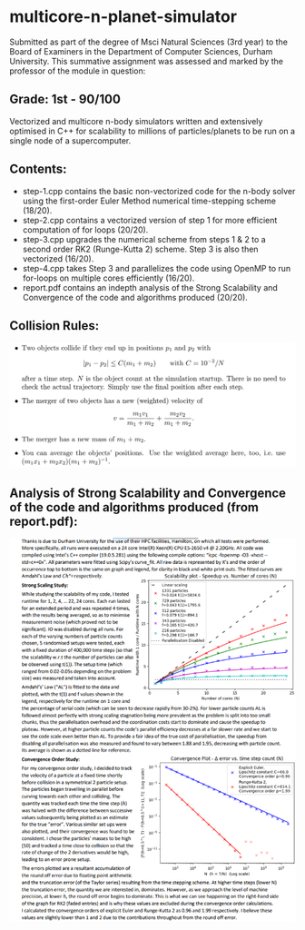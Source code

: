 # multicore-n-planet-simulator
Submitted as part of the degree of Msci Natural Sciences (3rd year) to the Board of Examiners in the Department of Computer Sciences, Durham University. 
This summative assignment was assessed and marked by the professor of the module in question:
## Grade: 1st - 90/100
Vectorized and multicore n-body simulators written and extensively optimised in C++ for scalability to millions of particles/planets to be run on a single node of a supercomputer.

## Contents:
* step-1.cpp contains the basic non-vectorized code for the n-body solver using the first-order Euler Method numerical time-stepping scheme (18/20).
* step-2.cpp contains a vectorized version of step 1 for more efficient computation of for loops (20/20).
* step-3.cpp upgrades the numerical scheme from steps 1 & 2 to a second order RK2 (Runge-Kutta 2) scheme. Step 3 is also then vectorized (16/20).
* step-4.cpp takes Step 3 and parallelizes the code using OpenMP to run for-loops on multiple cores efficiently (16/20).
* report.pdf contains an indepth analysis of the Strong Scalability and Convergence of the code and algorithms produced (20/20).

## Collision Rules:
![Rules](rules.png?raw=true "Rules")

## Analysis of Strong Scalability and Convergence of the code and algorithms produced (from report.pdf):
![Report](report.png?raw=true "Report")
